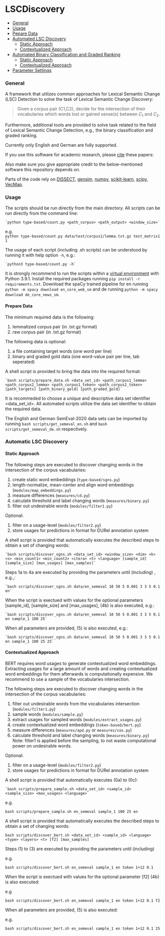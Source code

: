 # LSCDiscovery

  * [General](#general)
  * [Usage](#usage)
  * [Pepare Data](#prepare-data)
  * [Automated LSC Discovery](#automated-lsc-discovery)
    + [Static Approach](#static-approach)
    + [Contextualized Approach](#contextualized-approach)
  * [Automated Binary Classification and Graded Ranking](#automated-binary-classification-and-graded-ranking)
    + [Static Approach](#static-approach)
    + [Contextualized Approach](#contextualized-approach)
  * [Parameter Settings](#parameter-settings)


### General

A framework that utilizes common approaches for Lexical Semantic Change (LSC) Detection to solve the task of Lexical Semantic Change Discovery:
> Given a corpus pair (C1,C2), decide for the intersection of their vocabularies which words lost or gained sense(s) between $C_1$ and $C_2$.

Furthermore, additional tools are provided to solve task related to the field of Lexical Semantic Change Detection, e.g., the binary classification and graded ranking.

Currently only English and German are fully supported. 

If you use this software for academic research, please [cite](#bibtex) these papers:

Also make sure you give appropriate credit to the below-mentioned software this repository depends on.

Parts of the code rely on [DISSECT](https://github.com/composes-toolkit/dissect), [gensim](https://github.com/rare-technologies/gensim), [numpy](https://pypi.org/project/numpy/), [scikit-learn](https://pypi.org/project/scikit-learn/), [scipy](https://pypi.org/project/scipy/), [VecMap](https://github.com/artetxem/vecmap).


### Usage

The scripts should be run directly from the main directory. All scripts can be run directly from the command line:

	`python type-based/count.py <path_corpus> <path_output> <window_size>`

e.g.	
	`python type-based/count.py data/test/corpus1/lemma.txt.gz test_matrix1 1`

The usage of each script (including .sh scripts) can be understood by running it with help option `-h`, e.g.:

	`python3 type-based/count.py -h`

It is strongly recommend to run the scripts within a [virtual environment](https://pypi.org/project/virtualenv/) with Python 3.9.1. Install the required packages running `pip install -r requirements.txt`. Download the spaCy trained pipeline for en running `python -m spacy download en_core_web_sm` and de running `python -m spacy download de_core_news_sm`.


#### Prepare Data

The minimum required data is the following:
1. lemmatized corpus pair (in .txt.gz format)
2. raw corpus pair (in .txt.gz format)

The following data is optional:
1. a file containing target words (one word per line)
2. binary and graded gold data (one word-value pair per line, tab seperated)

A shell script is provided to bring the data into the required format:

	`bash scripts/prepare_data.sh <data_set_id> <path_corpus1_lemma> <path_corpus2_lemma> <path_corpus1_token> <path_corpus2_token> [path_targets] [path_binary_gold] [path_graded_gold]`
	
It is recommeded to choose a unique and descriptive data set identifier <data_set_id>. All automated scripts utilize the data set identifier to obtain the required data. 

The English and German SemEval-2020 data sets can be imported by running `bash scripts/get_semeval_en.sh` and `bash scripts/get_semeval_de.sh` respectively. 


### Automatic LSC Discovery

#### Static Approach

The following steps are executed to discover changing words in the intersection of the corpus vacabularies:
1. create static word embeddings (`type-based/sgns.py`)
2. length-normalize, mean-center and align word embeddings (`modules/map_embeddings.py`) 
3. measure differences (`measures/cd.py`)
4. calculate threshold and label changing words (`measures/binary.py`)
5. filter out undesirable words (`modules/filter1.py`)

Optional:
1. filter on a usage-level (`modules/filter2.py`)
2. store usages for predictions in format for DURel annotation system

A shell script is provided that automatically executes the described steps to obtain a set of changing words:

	`bash scripts/discover_sgns.sh <data_set_id> <window_size> <dim> <k> <s> <min_count1> <min_count2> <itera> <t> <language> [sample_id] [sample_size] [max_usages] [max_samples]`

Steps 1a to 4a are executed by providing the parameters until (including) <language>, e.g.,:

	`bash scripts/discover_sgns.sh data/en_semeval 10 50 5 0.001 3 3 5 0.1 en`
	
When the script is exectued with values for the optional parameters [sample_id], [sample_size] and [max_usages], (4b) is also executed, e.g.:

	`bash scripts/discover_sgns.sh data/en_semeval 10 50 5 0.001 3 3 5 0.1 en sample_1 100 25`
	
When all parameters are provided, (5) is also executed, e.g.:

	`bash scripts/discover_sgns.sh data/en_semeval 10 50 5 0.001 3 3 5 0.1 en sample_1 100 25 25`
	
	
#### Contextualized Approach

BERT requires word usages to generate contextualized word embeddings. Extracting usages for a large amount of words and creating contextualized word embeddings for them afterwards is computationally expensive. We recommend to use a sample of the vocabularies intersection. 

The following steps are executed to discover changing words in the intersection of the corpus vacabularies:
1. filter out undesirable words from the vocabularies intersection (`modules/filter1.py`)
2. sample words (`modules/sample.py`)
3. extract usages for sampled words (`modules/extract_usages.py`)
4. create contextualized word embeddings (`token-based/bert.py`)
5. measure differences (`measures/apd.py` or `measures/cos.py`)
6. calculate threshold and label changing words (`measures/binary.py`)
Note: filter1 is applied before the sampling, to not waste computational power on undesirable words.

Optional:
1. filter on a usage-level (`modules/filter2.py`) 
2. store usages for predictions in format for DURel annotation system

A shell script is provided that automatically executes (0a) to (0c):

	`bash scripts/prepare_sample.sh <data_set_id> <sample_id> <sample_size> <max_usages> <language>`

e.g.

	bash scripts/prepare_sample.sh en_semeval sample_1 100 25 en 

A shell script is provided that automatically executes the described steps to obtain a set of changing words:

	bash scripts/discover_bert.sh <data_set_id> <sample_id> <language> <type> <layers> <t> [f2] [max_samples]

Steps (1) to (3) are executed by providing the parameters until (including) <t>

e.g.

	bash scripts/discover_bert.sh en_semeval sample_1 en token 1+12 0.1 

When the script is exectued with values for the optional parameter [f2] (4b) is also executed:

e.g

	bash scripts/discover_bert.sh en_semeval sample_1 en token 1+12 0.1 f2


When all parameters are provided, (5) is also executed:

e.g.

	bash scripts/discover_bert.sh en_semeval sample_1 en token 1+12 0.1 25
